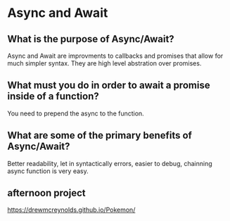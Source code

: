 # Async and Await

## What is the purpose of Async/Await?

Async and Await are improvments to callbacks and promises that allow for much simpler syntax. They are high level abstration over promises.

## What must you do in order to await a promise inside of a function?

You need to prepend the async to the function.

## What are some of the primary benefits of Async/Await?

Better readability, let in syntactically errors, easier to debug, chainning async function is very easy.

## afternoon project
https://drewmcreynolds.github.io/Pokemon/